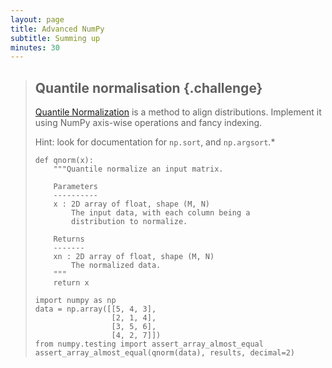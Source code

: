 ```yaml
---
layout: page
title: Advanced NumPy 
subtitle: Summing up
minutes: 30
---
```



> ## Quantile normalisation {.challenge}
>
> [Quantile Normalization](https://en.wikipedia.org/wiki/Quantile_normalization) is a method to align distributions. Implement it using NumPy axis-wise operations and fancy indexing.
> 
> Hint: look for documentation for `np.sort`, and `np.argsort`.*
>
> ```
> def qnorm(x):
>     """Quantile normalize an input matrix.
>     
>     Parameters
>     ----------
>     x : 2D array of float, shape (M, N)
>         The input data, with each column being a
>         distribution to normalize.
>         
>     Returns
>     -------
>     xn : 2D array of float, shape (M, N)
>         The normalized data.
>     """
>     return x 
> 
> import numpy as np
> data = np.array([[5, 4, 3],
>                  [2, 1, 4],
>                  [3, 5, 6],
>                  [4, 2, 7]])
> from numpy.testing import assert_array_almost_equal
> assert_array_almost_equal(qnorm(data), results, decimal=2)
> ```
